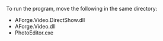 To run the program, move the following in the same directory:

* AForge.Video.DirectShow.dll
* AForge.Video.dll
* PhotoEditor.exe

